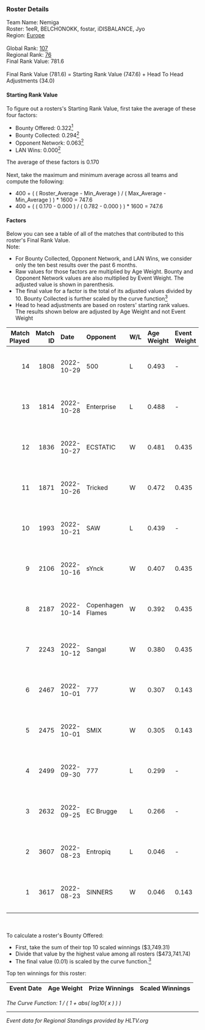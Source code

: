 ### Roster Details<br />
Team Name: Nemiga<br />
Roster: 1eeR, BELCHONOKK, fostar, iDISBALANCE, Jyo<br />
Region: [Europe]( ../standings_europe.md)<br />
<br />
Global Rank: [107](../standings_global.md)<br />
Regional Rank: [76]( ../standings_europe.md)<br />
Final Rank Value:  781.6<br />
<br />
Final Rank Value (781.6) = Starting Rank Value (747.6) + Head To Head Adjustments (34.0)<br />

#### Starting Rank Value<br />
To figure out a rosters's Starting Rank Value, first take the average of these four factors:<br />
- Bounty Offered: 0.322[<sup>1</sup>](#table2)
- Bounty Collected: 0.294[<sup>2</sup>](#table1)
- Opponent Network: 0.063[<sup>2</sup>](#table1)
- LAN Wins: 0.000[<sup>2</sup>](#table1)

The average of these factors is 0.170<br />
<br />
Next, take the maximum and minimum average across all teams and compute the following:<br />
- 400 + ( ( Roster_Average - Min_Average ) / ( Max_Average - Min_Average ) ) * 1600 = 747.6
- 400 + ( ( 0.170 - 0.000 ) / ( 0.782 - 0.000 ) ) * 1600 = 747.6


#### Factors<br />
Below you can see a table of all of the matches that contributed to this roster's Final Rank Value.<br />
Note:<br />

- For Bounty Collected, Opponent Network, and LAN Wins, we consider only the ten best results over the past 6 months.
- Raw values for those factors are multiplied by Age Weight. Bounty and Opponent Network values are also multiplied by Event Weight. The adjusted value is shown in parenthesis.
- The final value for a factor is the total of its adjusted values divided by 10. Bounty Collected is further scaled by the curve function[<sup>3</sup>](#curveFunction)
- Head to head adjustments are based on rosters' starting rank values. The results shown below are adjusted by Age Weight and not Event Weight
<span id="table1"></span><br />


| Match Played | Match ID | Date       | Opponent          | W/L | Age Weight | Event Weight | Bounty Collected | Opponent Network | LAN Wins  | H2H Adj. | Roster                                     |
| -: | -: | :- | :- | :- | :- | :- | :- | :- | :- | -: | :- |
|           14 |     1808 | 2022-10-29 | 500               | L   | 0.493      | -            | -                | -                | -         |    -2.97 | 1eeR, BELCHONOKK, fostar, iDISBALANCE, Jyo |
|           13 |     1814 | 2022-10-28 | Enterprise        | L   | 0.488      | -            | -                | -                | -         |    -5.48 | 1eeR, BELCHONOKK, fostar, iDISBALANCE, Jyo |
|           12 |     1836 | 2022-10-27 | ECSTATIC          | W   | 0.481      | 0.435        | 0.030 (0.006)    | 0.556 (0.116)    | 0 (0.000) |     9.41 | 1eeR, BELCHONOKK, fostar, iDISBALANCE, Jyo |
|           11 |     1871 | 2022-10-26 | Tricked           | W   | 0.472      | 0.435        | 0.034 (0.007)    | 0.954 (0.196)    | 0 (0.000) |    11.83 | 1eeR, BELCHONOKK, fostar, iDISBALANCE, Jyo |
|           10 |     1993 | 2022-10-21 | SAW               | L   | 0.439      | -            | -                | -                | -         |    -1.75 | 1eeR, BELCHONOKK, fostar, iDISBALANCE, Jyo |
|            9 |     2106 | 2022-10-16 | sYnck             | W   | 0.407      | 0.435        | 0.002 (0.000)    | 0.397 (0.070)    | 0 (0.000) |     6.59 | 1eeR, BELCHONOKK, fostar, iDISBALANCE, Jyo |
|            8 |     2187 | 2022-10-14 | Copenhagen Flames | W   | 0.392      | 0.435        | 0.133 (0.023)    | 0.722 (0.123)    | 0 (0.000) |     9.71 | 1eeR, BELCHONOKK, fostar, iDISBALANCE, Jyo |
|            7 |     2243 | 2022-10-12 | Sangal            | W   | 0.380      | 0.435        | 0.017 (0.003)    | 0.684 (0.113)    | 0 (0.000) |     9.21 | 1eeR, BELCHONOKK, fostar, iDISBALANCE, Jyo |
|            6 |     2467 | 2022-10-01 | 777               | W   | 0.307      | 0.143        | 0.002 (0.000)    | 0.202 (0.009)    | 0 (0.000) |     4.37 | 1eeR, BELCHONOKK, fostar, iDISBALANCE, Jyo |
|            5 |     2475 | 2022-10-01 | SMIX              | W   | 0.305      | 0.143        | 0.000 (0.000)    | 0.000 (0.000)    | 0 (0.000) |     1.24 | 1eeR, BELCHONOKK, fostar, iDISBALANCE, Jyo |
|            4 |     2499 | 2022-09-30 | 777               | L   | 0.299      | -            | -                | -                | -         |    -5.19 | 1eeR, BELCHONOKK, fostar, iDISBALANCE, Jyo |
|            3 |     2632 | 2022-09-25 | EC Brugge         | L   | 0.266      | -            | -                | -                | -         |    -3.40 | 1eeR, BELCHONOKK, fostar, iDISBALANCE, Jyo |
|            2 |     3607 | 2022-08-23 | Entropiq          | L   | 0.046      | -            | -                | -                | -         |    -0.79 | 1eeR, BELCHONOKK, fostar, iDISBALANCE, Jyo |
|            1 |     3617 | 2022-08-23 | SINNERS           | W   | 0.046      | 0.143        | 0.068 (0.000)    | 0.549 (0.004)    | 0 (0.000) |     1.19 | 1eeR, BELCHONOKK, fostar, iDISBALANCE, Jyo |

<br />
<span id="table2"></span><br />
To calculate a roster's Bounty Offered:<br />

- First, take the sum of their top 10 scaled winnings ($3,749.31)
- Divide that value by the highest value among all rosters ($473,741.74)
- The final value (0.01) is scaled by the curve function.[<sup>3</sup>](#curveFunction)

Top ten winnings for this roster:<br />

| Event Date | Age Weight | Prize Winnings | Scaled Winnings |
| :- | -: | :- | :- |


<span id="curveFunction"></span>_The Curve Function: 1 / ( 1 + abs( log10( x ) ) )_<br />

---
_Event data for Regional Standings provided by HLTV.org_<br />
